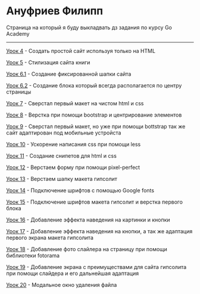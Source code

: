 # Ануфриев Филипп

Страница на который я буду выкладвать дз задания по курсу Go Academy
* * * * * 


[Урок 4](https://codepen.io/fil0o/pen/rNVmYbr "Создание простого сайта") - Создать простой сайт используя только на HTML


[Урок 5](https://codepen.io/fil0o/pen/xxGdvwB "Стилизация простого сайта") - Стилизация сайта книги


[Урок 6.1](https://codepen.io/fil0o/pen/YzXQxwK "Шапка сайта") - Создание фиксированной шапки сайта


[Урок 6.2](https://codepen.io/fil0o/pen/poJwrrL "Центрирование блока") - Создание блока который всегда располагается по центру страницы


[Урок 7](https://fil0o.github.io/lesson_7/ "Верстка макета") - Сверстал первый макет на чистом html и css 


[Урок 8](https://fil0o.github.io/lesson_8/ "Верстка bootstrap") - Верстка при помощи bootstrap и центрирование элементов


[Урок 9](https://fil0o.github.io/lesson_9/ "Верстка макета при помощи bootstrap") - Сверстал первый макет, но уже при помощи bottstrap так же сайт адаптирован под мобильные устройста


[Урок 10](https://fil0o.github.io/lesson_10/ "Использование less") - Ускорение написания css при помощи less 


[Урок 11](https://fil0o.github.io/lesson_11/ "Создание сниппетов") - Создание снипетов для html и css


[Урок 12](https://fil0o.github.io/lesson_12/ "Верстка пиксель-перфект") - Верстаем форму при помощи pixel-perfect


[Урок 13](https://fil0o.github.io/lesson_13/ "Верстка шапки макета") - Верстаем шапку макета гипсолит


[Урок 14](https://fil0o.github.io/lesson_14/ "Шрифты") - Подключение шрифтов с помощью Google fonts


[Урок 15](https://fil0o.github.io/lesson_15/ "Подключение шрифтов к макету") - Подключение шрифтов макета гипсолит и верстка первого блока


[Урок 16](https://fil0o.github.io/lesson_16/ "Щупаем псевдоэлементы") - Добавление эффекта наведения на картинки и кнопки


[Урок 17](https://fil0o.github.io/lesson_17/ "Адаптация первого экрана") - Добавление эффекта наведения на кнопки, а так же адаптация первого экрана макета гипсолита


[Урок 18](https://fil0o.github.io/lesson_18/ "Слайдер") - Добавление фото слайлера на страницу при помощи библиотеки fotorama


[Урок 19](https://fil0o.github.io/lesson_19/ "Добавление слайдера к макету") - Добавление экрана с преимуществами для сайта гипсолита при помощи слайдера и его дальнейшая адаптация


[Урок 20](https://fil0o.github.io/lesson_20/ "Модальные окна") - Модальное окно удаления файла

